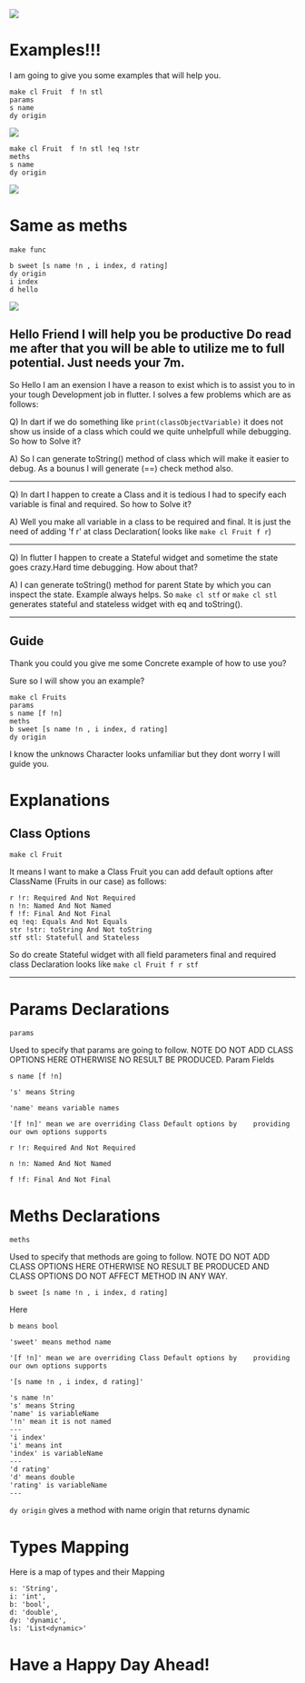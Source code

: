 ![](images/demo.gif)


# Examples!!!
I am going to give you some examples that will help you.
```
make cl Fruit  f !n stl
params     
s name 
dy origin
```
![](images/b.png)

```
make cl Fruit  f !n stl !eq !str 
meths     
s name 
dy origin
```

![](images/c.png)

# Same as meths 


```
make func

b sweet [s name !n , i index, d rating]
dy origin
i index
d hello 
```
![](images/d.png)


## Hello Friend I will help you be productive Do read me after that you will be able to utilize me to full potential. Just needs your 7m.

So Hello I am an exension I have a reason to exist which is to assist you to in your tough Development job in flutter. I solves a few problems which are as follows: 

Q) In dart if we do something like ```print(classObjectVariable)``` it does not show us inside of a class which could we quite unhelpfull while debugging. So how to Solve it? 

A) So I can generate toString() method of class which will make it easier to debug. As a bounus I will generate (==) check method also.

---

Q) In dart I happen to create a Class and it is tedious I had to specify each variable is final and required. So how to Solve it?

A) Well you make all variable in a class to be required and final. It is just the need of adding 'f r' at class Declaration( looks like ```make cl Fruit f r```)

---


Q) In flutter I happen to create a Stateful widget and sometime the state goes crazy.Hard time debugging. How about that?
<!-- Hmm It would be great if I could come to your mind and assist you in debugging but my creator has not give me that ability. But  -->
A) I can generate toString() method for parent State by which you can inspect the state.
Example always helps. So ```make cl stf``` or ```make cl stl``` generates stateful and stateless widget with eq and toString().

---
## Guide

Thank you could you give me some Concrete example of how to use you?

Sure so I will show you an example?
```
make cl Fruits   
params     
s name [f !n]
meths 
b sweet [s name !n , i index, d rating]
dy origin
```
I know the unknows Character looks unfamiliar but they dont worry I will guide you.

# Explanations
## Class Options
```make cl Fruit```

It means I want to make a Class Fruit you can add default options after ClassName (Fruits in our case) as follows:
    
    r !r: Required And Not Required
    n !n: Named And Not Named
    f !f: Final And Not Final
    eq !eq: Equals And Not Equals
    str !str: toString And Not toString
    stf stl: Statefull and Stateless

So do create Stateful widget with all field parameters final and required class Declaration looks like ``` make cl Fruit f r stf ``` 

---
# Params Declarations

```params```

Used to specify that params are going to follow. NOTE DO NOT ADD CLASS OPTIONS HERE OTHERWISE NO RESULT BE PRODUCED.
Param Fields

```s name [f !n]```

    's' means String

    'name' means variable names 

    '[f !n]' mean we are overriding Class Default options by    providing our own options supports

    r !r: Required And Not Required

    n !n: Named And Not Named

    f !f: Final And Not Final

# Meths Declarations

```meths```

Used to specify that methods are going to follow. NOTE DO NOT ADD CLASS OPTIONS HERE OTHERWISE NO RESULT BE PRODUCED AND CLASS OPTIONS DO NOT AFFECT METHOD IN ANY WAY.

```b sweet [s name !n , i index, d rating]```

Here 
    
    b means bool

    'sweet' means method name 

    '[f !n]' mean we are overriding Class Default options by    providing our own options supports

    '[s name !n , i index, d rating]'

    's name !n'
    's' means String
    'name' is variableName
    '!n' mean it is not named
    ---
    'i index'
    'i' means int
    'index' is variableName
    ---
    'd rating'
    'd' means double
    'rating' is variableName
    ---

```dy origin```
gives a method with name origin that returns dynamic

# Types Mapping
Here is a map of types and their Mapping

    s: 'String',
    i: 'int',
    b: 'bool',
    d: 'double',
    dy: 'dynamic',
    ls: 'List<dynamic>'


# **Have a Happy Day Ahead!**